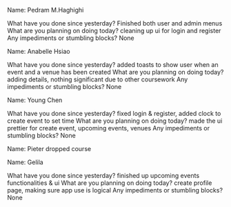 

Name: Pedram M.Haghighi

What have you done since yesterday? Finished both user and admin menus
What are you planning on doing today? cleaning up ui for login and register
Any impediments or stumbling blocks? None

Name: Anabelle Hsiao

What have you done since yesterday? added toasts to show user when an event and a venue has been created
What are you planning on doing today? adding details, nothing significant due to other coursework
Any impediments or stumbling blocks? None 

Name: Young Chen

What have you done since yesterday? fixed login & register, added clock to create event to set time
What are you planning on doing today? made the ui prettier for create event, upcoming events, venues
Any impediments or stumbling blocks? None

Name: Pieter 
    dropped course

Name: Gelila

What have you done since yesterday? finished up upcoming events functionalities & ui
What are you planning on doing today? create profile page, making sure app use is logical
Any impediments or stumbling blocks? None

